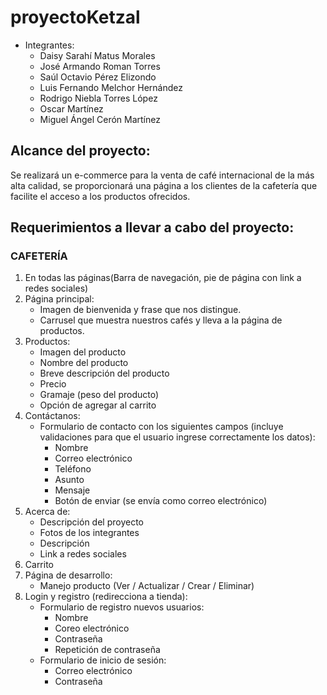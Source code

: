 # proyectoKetzal
* Integrantes: 
  - Daisy Sarahí Matus Morales
  - José Armando Roman Torres
  - Saúl Octavio Pérez Elizondo
  - Luis Fernando Melchor Hernández
  - Rodrigo Niebla Torres López
  - Oscar Martínez
  - Miguel Ángel Cerón Martínez

## Alcance del proyecto: 
Se realizará un e-commerce para la venta de café internacional de la más alta calidad, se proporcionará una página a los clientes de la cafetería que facilite el acceso a los productos ofrecidos.


## Requerimientos a llevar a cabo del proyecto:
### CAFETERÍA 
1. En todas las páginas(Barra de navegación, pie de página con link a redes sociales)
2. Página principal:
   - Imagen de bienvenida y frase que nos distingue.
   - Carrusel que muestra nuestros cafés y lleva a la página de productos.
3. Productos: 
   - Imagen del producto
   - Nombre del producto
   - Breve descripción del producto
   - Precio  
   - Gramaje (peso del producto)
   - Opción de agregar al carrito
4. Contáctanos:
   - Formulario de contacto con los siguientes campos (incluye validaciones para que el usuario ingrese correctamente los datos):
     - Nombre
     - Correo electrónico
     - Teléfono
     - Asunto
     - Mensaje
     - Botón de enviar (se envía como correo electrónico)
5. Acerca de:
   - Descripción del proyecto
   - Fotos de los integrantes
   - Descripción
   - Link a redes sociales
6. Carrito
7. Página de desarrollo:
   - Manejo producto (Ver / Actualizar / Crear / Eliminar)
9. Login y registro (redirecciona a tienda):
   - Formulario de registro nuevos usuarios:
      - Nombre 
      - Coreo electrónico
      - Contraseña
      - Repetición de contraseña 
   - Formulario de inicio de sesión:
      - Correo electrónico  
      - Contraseña

